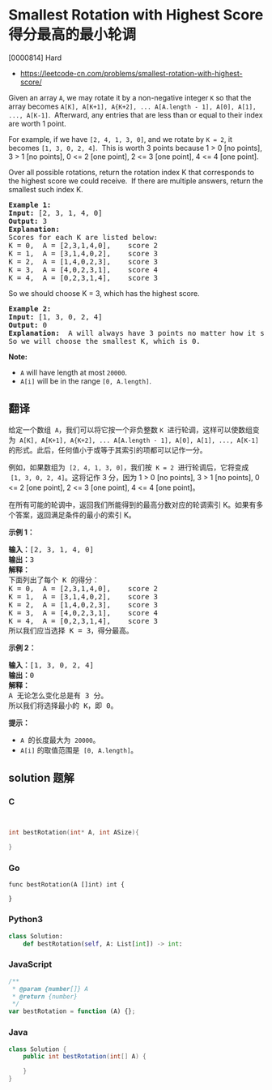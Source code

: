# Smallest Rotation with Highest Score 得分最高的最小轮调

[0000814] Hard

- https://leetcode-cn.com/problems/smallest-rotation-with-highest-score/

Given an array `A`, we may rotate it by a non-negative integer `K` so that the array becomes `A[K], A[K+1], A{K+2], ... A[A.length - 1], A[0], A[1], ..., A[K-1]`.  Afterward, any entries that are less than or equal to their index are worth 1 point.

For example, if we have `[2, 4, 1, 3, 0]`, and we rotate by `K = 2`, it becomes `[1, 3, 0, 2, 4]`.  This is worth 3 points because 1 > 0 \[no points\], 3 > 1 \[no points\], 0 <= 2 \[one point\], 2 <= 3 \[one point\], 4 <= 4 \[one point\].

Over all possible rotations, return the rotation index K that corresponds to the highest score we could receive.  If there are multiple answers, return the smallest such index K.

<pre><strong>Example 1:</strong>
<strong>Input:</strong> [2, 3, 1, 4, 0]
<strong>Output:</strong> 3
<strong>Explanation: </strong> 
Scores for each K are listed below: 
K = 0,  A = [2,3,1,4,0],    score 2
K = 1,  A = [3,1,4,0,2],    score 3
K = 2,  A = [1,4,0,2,3],    score 3
K = 3,  A = [4,0,2,3,1],    score 4
K = 4,  A = [0,2,3,1,4],    score 3
</pre>

So we should choose K = 3, which has the highest score.

<pre><strong>Example 2:</strong>
<strong>Input:</strong> [1, 3, 0, 2, 4]
<strong>Output:</strong> 0
<strong>Explanation: </strong> A will always have 3 points no matter how it shifts.
So we will choose the smallest K, which is 0.
</pre>

**Note:**

- `A` will have length at most `20000`.
- `A[i]` will be in the range `[0, A.length]`.

## 翻译

给定一个数组  `A`，我们可以将它按一个非负整数 `K`  进行轮调，这样可以使数组变为  `A[K], A[K+1], A{K+2], ... A[A.length - 1], A[0], A[1], ..., A[K-1]`  的形式。此后，任何值小于或等于其索引的项都可以记作一分。

例如，如果数组为  `[2, 4, 1, 3, 0]`，我们按  `K = 2`  进行轮调后，它将变成  `[1, 3, 0, 2, 4]`。这将记作 3 分，因为 1 > 0 \[no points\], 3 > 1 \[no points\], 0 <= 2 \[one point\], 2 <= 3 \[one point\], 4 <= 4 \[one point\]。

在所有可能的轮调中，返回我们所能得到的最高分数对应的轮调索引 K。如果有多个答案，返回满足条件的最小的索引 K。

**示例 1：**

<pre><strong>输入：</strong>[2, 3, 1, 4, 0]
<strong>输出：</strong>3
<strong>解释：</strong>
下面列出了每个 K 的得分：
K = 0,  A = [2,3,1,4,0],    score 2
K = 1,  A = [3,1,4,0,2],    score 3
K = 2,  A = [1,4,0,2,3],    score 3
K = 3,  A = [4,0,2,3,1],    score 4
K = 4,  A = [0,2,3,1,4],    score 3
所以我们应当选择&nbsp;K = 3，得分最高。</pre>

**示例 2：**

<pre><strong>输入：</strong>[1, 3, 0, 2, 4]
<strong>输出：</strong>0
<strong>解释：</strong>
A 无论怎么变化总是有 3 分。
所以我们将选择最小的 K，即 0。
</pre>

**提示：**

- `A`  的长度最大为  `20000`。
- `A[i]` 的取值范围是  `[0, A.length]`。

## solution 题解

### C

```c


int bestRotation(int* A, int ASize){

}


```

### Go

```golang
func bestRotation(A []int) int {

}
```

### Python3

```python
class Solution:
    def bestRotation(self, A: List[int]) -> int:

```

### JavaScript

```javascript
/**
 * @param {number[]} A
 * @return {number}
 */
var bestRotation = function (A) {};
```

### Java

```java
class Solution {
    public int bestRotation(int[] A) {

    }
}
```
